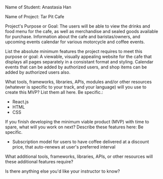 Name of Student: Anastasia Han

Name of Project: Tar Pit Cafe

Project's Purpose or Goal: The users will be able to view the drinks and food menu for the cafe, as well as merchandise and sealed goods available for purchase. Information about the cafe and baristas/owners, and upcoming events calendar for various motorcycle and coffee events. 

List the absolute minimum features the project requires to meet this purpose or goal: A viewable, visually appealing website for the cafe that displays all pages separately in a consistant format and styling. Calendar events that can be added by authorized users, and shop items can be added by authorized users also. 

What tools, frameworks, libraries, APIs, modules and/or other resources (whatever is specific to your track, and your language) will you use to create this MVP? List them all here. Be specific.:
- React.js
- HTML
- CSS

If you finish developing the minimum viable product (MVP) with time to spare, what will you work on next? Describe these features here: Be specific.
- Subscription model for users to have coffee delivered at a discount price, that auto-renews at user's preferred interval

What additional tools, frameworks, libraries, APIs, or other resources will these additional features require?

Is there anything else you'd like your instructor to know?
